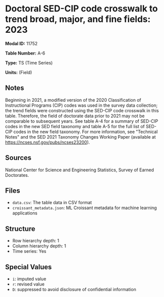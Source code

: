 # Doctoral SED-CIP code crosswalk to trend broad, major, and fine fields: 2023

**Modal ID:** 11752

**Table Number:** A-6

**Type:** TS (Time Series)

**Units:** (Field)

## Notes

Beginning in 2021, a modified version of the 2020 Classification of Instructional Programs (CIP) codes was used in the survey data collection; the trend fields were constructed using the SED-CIP code crosswalk in this table. Therefore, the field of doctorate data prior to 2021 may not be comparable to subsequent years. See table A-4 for a summary of SED-CIP codes in the new SED field taxonomy and table A-5 for the full list of SED-CIP codes in the new field taxonomy. For more information, see "Technical Notes" and the SED 2021 Taxonomy Changes Working Paper (available at https://ncses.nsf.gov/pubs/ncses23200).

## Sources

National Center for Science and Engineering Statistics, Survey of Earned Doctorates.

## Files

- `data.csv`: The table data in CSV format
- `croissant_metadata.json`: ML Croissant metadata for machine learning applications

## Structure

- Row hierarchy depth: 1
- Column hierarchy depth: 1
- Time series: Yes

## Special Values

- `i`: imputed value
- `r`: revised value
- `D`: suppressed to avoid disclosure of confidential information
